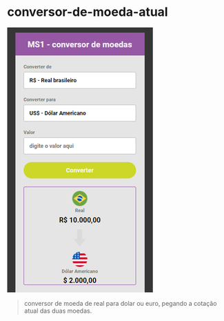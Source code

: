 # conversor-de-moeda-atual
<img src="./img/print.png" >

> conversor de moeda de real para dolar ou euro, pegando a cotação atual das duas moedas.

